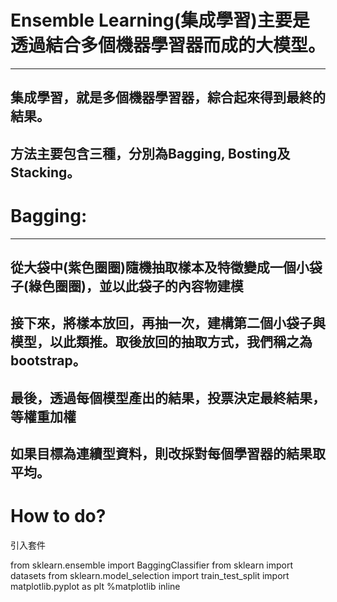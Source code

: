 # Ensemble Learning(集成學習)主要是透過結合多個機器學習器而成的大模型。
---------------------------------------------------------------------
  集成學習，就是多個機器學習器，綜合起來得到最終的結果。
  ----------------------------------------------------------------------------
  方法主要包含三種，分別為Bagging, Bosting及Stacking。
  ------------------------------------------------------------------------
  # Bagging:
  ---------------------------
  從大袋中(紫色圈圈)隨機抽取樣本及特徵變成一個小袋子(綠色圈圈)，並以此袋子的內容物建模
 ----------------------
  接下來，將樣本放回，再抽一次，建構第二個小袋子與模型，以此類推。取後放回的抽取方式，我們稱之為bootstrap。
  -----------------------
  最後，透過每個模型產出的結果，投票決定最終結果，等權重加權
  -----------------------
  如果目標為連續型資料，則改採對每個學習器的結果取平均。
------------------------------------------
 #  How to do?
  引入套件
  
  from sklearn.ensemble import BaggingClassifier
  from sklearn import datasets
  from sklearn.model_selection import train_test_split
  import matplotlib.pyplot as plt
  %matplotlib inline
